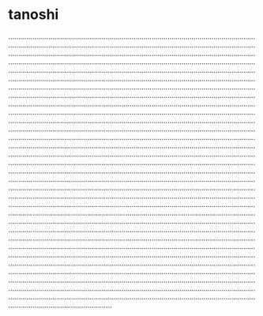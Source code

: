 # tanoshi

....................................................................................................................................................................................................................................................................................................................................................................................................................................................................................................................................................................................................................................................................................................................................................................................................................................................................................................................................................................................................................................................................................................................................................................................................................................................................................................................................................................................................................................................................................................................................................................................................................................................................................................................................................................................................................................................................................................................................................................................................................................................................................................................................................................................................................................................................................................................................................................................................................................................................................................................................................................................................................................................................................................................................................................................................................................................................................................................................................................................................................................................................................................................................................................................................................................................................................................................................................................................................................................................................................................................................................................................................................................................................................................................................................................................................................................................................................................................................................................................................................................................................................................................................................................................